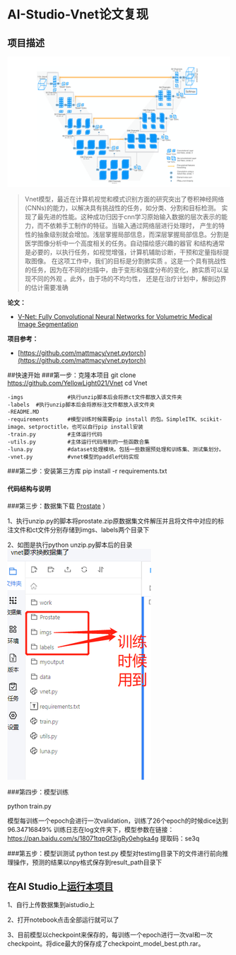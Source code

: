 # AI-Studio-Vnet论文复现

## 项目描述
![images](images/vnet.png)  
> Vnet模型，最近在计算机视觉和模式识别方面的研究突出了卷积神经网络(CNNs)的能力，以解决具有挑战性的任务，如分类、分割和目标检测。
> 实现了最先进的性能。这种成功归因于cnn学习原始输入数据的层次表示的能力，而不依赖手工制作的特征。当输入通过网络层进行处理时，
> 产生的特性的抽象级别就会增加。浅层掌握局部信息，而深层掌握局部信息。分割是医学图像分析中一个高度相关的任务。自动描绘感兴趣的器官
> 和结构通常是必要的，以执行任务，如视觉增强，计算机辅助诊断，干预和定量指标提取图像。
> 在这项工作中，我们的目标是分割肺实质 。这是一个具有挑战性的任务，因为在不同的扫描中，由于变形和强度分布的变化，肺实质可以呈现不同的外观
> 。此外，由于场的不均匀性， 还是在治疗计划中，解剖边界的估计需要准确

**论文：**

- [V-Net: Fully Convolutional Neural Networks for Volumetric Medical Image Segmentation](https://paperswithcode.com/paper/v-net-fully-convolutional-neural-networks-for)

**项目参考：**
- [https://github.com/mattmacy/vnet.pytorch](https://github.com/mattmacy/vnet.pytorch)


##快速开始
###第一步：克隆本项目
git clone https://github.com/YellowLight021/Vnet
cd Vnet

```
-imgs              #执行unzip脚本后会将原ct文件都放入该文件夹
-labels  #执行unzip脚本后会将原标注文件都放入该文件夹
-README.MD
-requirements      #模型训练时候需要pip install 的包。SimpleITK、scikit-image、setproctitle，也可以自行pip install安装
-train.py          #主体运行代码
-utils.py          #主体运行代码用到的一些函数合集
-luna.py           #dataset处理模块。包括一些数据预处理和训练集、测试集划分。
-vnet.py           #vnet模型的paddle代码实现
```

###第二步：安装第三方库
pip install -r requirements.txt
#### 代码结构与说明



###第三步：数据集下载
[Prostate](https://promise12.grand-challenge.org/evaluation/challenge/submissions/create/) ）

1、执行unzip.py的脚本将prostate.zip原数据集文件解压并且将文件中对应的标注文件和ct文件分别存储到imgs、labels两个目录下

2、如图是执行python unzip.py脚本后的目录![images](images/dataset.png)  

###第四步：模型训练

python train.py

模型每训练一个epoch会进行一次validation，训练了26个epoch的时候dice达到96.34716849%
训练日志在log文件夹下，模型参数在链接：https://pan.baidu.com/s/18071tqpGf3igRy0ehgka4g
提取码：se3q

###第五步：模型训测试
python test.py
模型对testimg目录下的文件进行前向推理操作，预测的结果以npy格式保存到result_path目录下






## 在AI Studio上[运行本项目](项目“vnet要求换数据集了”共享链接(有效期三天)：https://aistudio.baidu.com/studio/project/partial/verify/3465814/95246add616a4e8da306bfc807e69ada) 
1、自行上传数据集到aistudio上

2、打开notebook点击全部运行就可以了

3、目前模型以checkpoint来保存的，每训练一个epoch进行一次val和一次checkpoint。将dice最大的保存成了checkpoint_model_best.pth.rar。

